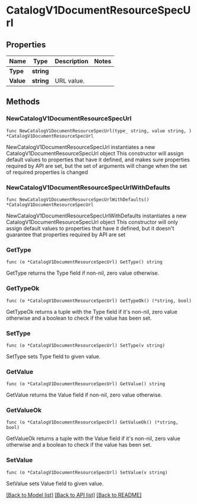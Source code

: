 # CatalogV1DocumentResourceSpecUrl

## Properties

Name | Type | Description | Notes
------------ | ------------- | ------------- | -------------
**Type** | **string** |  | 
**Value** | **string** | URL value. | 

## Methods

### NewCatalogV1DocumentResourceSpecUrl

`func NewCatalogV1DocumentResourceSpecUrl(type_ string, value string, ) *CatalogV1DocumentResourceSpecUrl`

NewCatalogV1DocumentResourceSpecUrl instantiates a new CatalogV1DocumentResourceSpecUrl object
This constructor will assign default values to properties that have it defined,
and makes sure properties required by API are set, but the set of arguments
will change when the set of required properties is changed

### NewCatalogV1DocumentResourceSpecUrlWithDefaults

`func NewCatalogV1DocumentResourceSpecUrlWithDefaults() *CatalogV1DocumentResourceSpecUrl`

NewCatalogV1DocumentResourceSpecUrlWithDefaults instantiates a new CatalogV1DocumentResourceSpecUrl object
This constructor will only assign default values to properties that have it defined,
but it doesn't guarantee that properties required by API are set

### GetType

`func (o *CatalogV1DocumentResourceSpecUrl) GetType() string`

GetType returns the Type field if non-nil, zero value otherwise.

### GetTypeOk

`func (o *CatalogV1DocumentResourceSpecUrl) GetTypeOk() (*string, bool)`

GetTypeOk returns a tuple with the Type field if it's non-nil, zero value otherwise
and a boolean to check if the value has been set.

### SetType

`func (o *CatalogV1DocumentResourceSpecUrl) SetType(v string)`

SetType sets Type field to given value.


### GetValue

`func (o *CatalogV1DocumentResourceSpecUrl) GetValue() string`

GetValue returns the Value field if non-nil, zero value otherwise.

### GetValueOk

`func (o *CatalogV1DocumentResourceSpecUrl) GetValueOk() (*string, bool)`

GetValueOk returns a tuple with the Value field if it's non-nil, zero value otherwise
and a boolean to check if the value has been set.

### SetValue

`func (o *CatalogV1DocumentResourceSpecUrl) SetValue(v string)`

SetValue sets Value field to given value.



[[Back to Model list]](../README.md#documentation-for-models) [[Back to API list]](../README.md#documentation-for-api-endpoints) [[Back to README]](../README.md)


